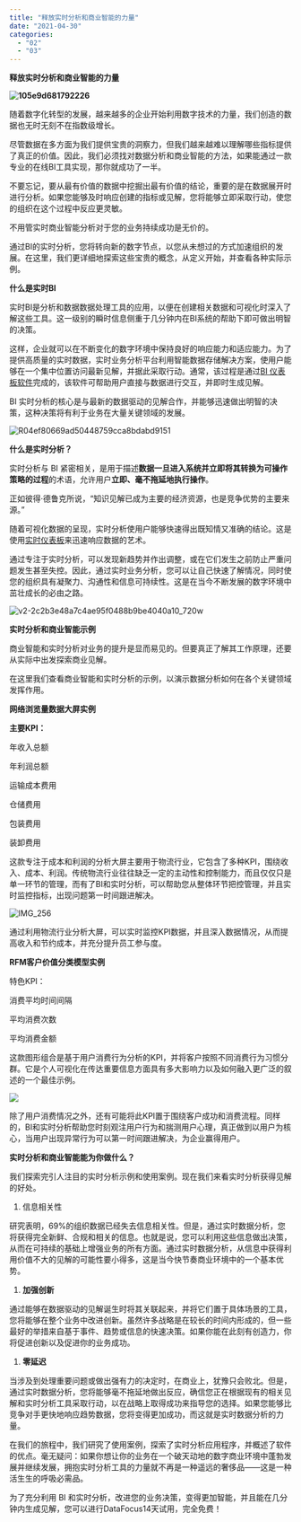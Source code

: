 ```yaml
---
title: "释放实时分析和商业智能的力量"
date: "2021-04-30"
categories: 
  - "02"
  - "03"
---
```


**释放实时分析和商业智能的力量**

**![105e9d681792226](images/105e9d681792226.png)**

随着数字化转型的发展，越来越多的企业开始利用数字技术的力量，我们创造的数据也无时无刻不在指数级增长。

尽管数据在多方面为我们提供宝贵的洞察力，但我们越来越难以理解哪些指标提供了真正的价值。因此，我们必须找对数据分析和商业智能的方法，如果能通过一款专业的在线BI工具实现，那你就成功了一半。

不要忘记，要从最有价值的数据中挖掘出最有价值的结论，重要的是在数据展开时进行分析。如果您能够及时响应创建的指标或见解，您将能够立即采取行动，使您的组织在这个过程中反应更灵敏。

不用管实时商业智能分析对于您的业务持续成功是无价的。

通过BI的实时分析，您将转向新的数字节点，以您从未想过的方式加速组织的发展。在这里，我们更详细地探索这些宝贵的概念，从定义开始，并查看各种实际示例。

**什么是实时BI**

实时BI是分析和数据数据处理工具的应用，以便在创建相关数据和可视化时深入了解这些工具。这一级别的瞬时信息侧重于几分钟内在BI系统的帮助下即可做出明智的决策。

这样，企业就可以在不断变化的数字环境中保持良好的响应能力和适应能力。为了提供高质量的实时数据，实时业务分析平台利用智能数据存储解决方案，使用户能够在一个集中位置访问最新见解，并据此采取行动。通常，该过程是通过[BI 仪表板软件](https://www.datafocus.ai)完成的，该软件可帮助用户直接与数据进行交互，并即时生成见解。

BI 实时分析的核心是与最新的数据驱动的见解合作，并能够迅速做出明智的决策，这种决策将有利于业务在大量关键领域的发展。

![R04ef80669ad50448759cca8bdabd9151](images/r04ef80669ad50448759cca8bdabd9151.gif)

**什么是实时分析？**

实时分析与 BI 紧密相关，是用于描述**数据一旦进入系统并立即将其转换为可操作策略的过程**的术语，允许用户**立即、毫不拖延地执行操作**。

正如彼得·德鲁克所说，“知识见解已成为主要的经济资源，也是竞争优势的主要来源。”

随着可视化数据的呈现，实时分析使用户能够快速得出既知情又准确的结论。这是使用[实时仪表板](https://www.datafocus.ai)来迅速响应数据的艺术。

通过专注于实时分析，可以发现新趋势并作出调整，或在它们发生之前防止严重问题发生甚至失控。因此，通过实时业务分析，您可以让自己快速了解情况，同时使您的组织具有凝聚力、沟通性和信息可持续性。这是在当今不断发展的数字环境中茁壮成长的必由之路。

![v2-2c2b3e48a7c4ae95f0488b9be4040a10_720w](images/v2-2c2b3e48a7c4ae95f0488b9be4040a10_720w.png)

**实时分析和商业智能示例**

商业智能和实时分析对业务的提升是显而易见的。但要真正了解其工作原理，还要从实际中出发探索商业见解。

在这里我们查看商业智能和实时分析的示例，以演示数据分析如何在各个关键领域发挥作用。

**网络浏览量数据大屏实例**

**主要KPI：**

年收入总额

年利润总额

运输成本费用

仓储费用

包装费用

装卸费用

这款专注于成本和利润的分析大屏主要用于物流行业，它包含了多种KPI，围绕收入、成本、利润。传统物流行业往往缺乏一定的主动性和控制能力，而且仅仅只是单一环节的管理，而有了BI和实时分析，可以帮助您从整体环节把控管理，并且实时监控指标，出现问题第一时间跟进解决。

![IMG_256](images/img_256-2.png)

通过利用物流行业分析大屏，可以实时监控KPI数据，并且深入数据情况，从而提高收入和节约成本，并充分提升员工参与度。

**RFM客户价值分类模型实例**

特色KPI：

消费平均时间间隔

平均消费次数

平均消费金额

这款图形组合是基于用户消费行为分析的KPI，并将客户按照不同消费行为习惯分群。它是个人可视化在传达重要信息方面具有多大影响力以及如何融入更广泛的叙述的一个最佳示例。

![](images/word-image-32.png)

除了用户消费情况之外，还有可能将此KPI置于围绕客户成功和消费流程。同样的，BI和实时分析帮助您时刻观注用户行为和揣测用户心理，真正做到以用户为核心，当用户出现异常行为可以第一时间跟进解决，为企业赢得用户。

**实时分析和商业智能能为你做什么？**

我们探索完引人注目的实时分析示例和使用案例。现在我们来看实时分析获得见解的好处。

1. 信息相关性

研究表明，69%的组织数据已经失去信息相关性。但是，通过实时数据分析，您将获得完全新鲜、合规和相关的信息。也就是说，您可以利用这些信息做出决策，从而在可持续的基础上增强业务的所有方面。通过实时数据分析，从信息中获得利用价值不大的见解的可能性要小得多，这是当今快节奏商业环境中的一个基本优势。 

1. **加强创新**

通过能够在数据驱动的见解诞生时将其关联起来，并将它们置于具体场景的工具，您将能够在整个业务中改进创新。虽然许多战略是在较长的时间内形成的，但一些最好的举措来自基于事件、趋势或信息的快速决策。如果你能在此刻有创造力，你将促进创新以及促进你的业务成功。

1. **零延迟**

当涉及到处理重要问题或做出强有力的决定时，在商业上，犹豫只会败北。但是，通过实时数据分析，您将能够毫不拖延地做出反应，确信您正在根据现有的相关见解和实时分析工具采取行动，以在战略上取得成功来指导您的选择。如果您能够比竞争对手更快地响应趋势数据，您将变得更加成功，而这就是实时数据分析的力量。

在我们的旅程中，我们研究了使用案例，探索了实时分析应用程序，并概述了软件的优点。毫无疑问：如果你想让你的业务在一个破天动地的数字商业环境中蓬勃发展并继续发展，拥抱实时分析工具的力量就不再是一种遥远的奢侈品——这是一种活生生的呼吸必需品。

为了充分利用 BI 和实时分析，改进您的业务决策，变得更加智能，并且能在几分钟内生成见解，您可以进行DataFocus14天试用，完全免费！
